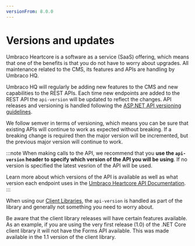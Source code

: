 ```yaml
---
versionFrom: 8.0.0
---
```


# Versions and updates

Umbraco Heartcore is a software as a service (SaaS) offering, which means that one of the benefits is that you do not have to worry about upgrades. All maintenance related to the CMS, its features and APIs are handling by Umbraco HQ.

Umbraco HQ will regularly be adding new features to the CMS and new capabilities to the REST APIs. Each time new endpoints are added to the REST API the `api-version` will be updated to reflect the changes. API releases and versioning is handled following the [ASP.NET API versioning guidelines](https://github.com/microsoft/aspnet-api-versioning).

We follow semver in terms of versioning, which means you can be sure that existing APIs will continue to work as expected without breaking. If a breaking change is required then the major version will be incremented, but the previous major version will continue to work.

:::note
When making calls to the API, we recommend that you **use the `api-version` header to specify which version of the API you will be using**. If no version is specified the latest vesrion of the API will be used.

Learn more about which versions of the API is available as well as what version each endpoint uses in the [Umbraco Heartcore API Documentation](https://our.umbraco.com/documentation/Umbraco-Heartcore/API-Documentation/).
:::

When using our [Client Libraries](../Client-libraries/), the `api-version` is handled as part of the library and generally not something you need to worry about.

Be aware that the client library releases will have certain features available. As an example, if you are using the very first release (1.0) of the .NET Core client library it will not have the Forms API available. This was made available in the 1.1 version of the client library.

